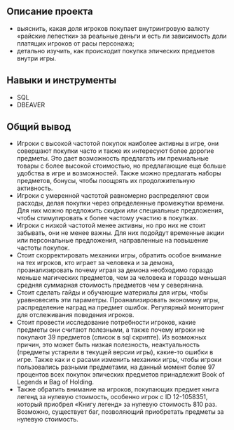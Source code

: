 ## Описание проекта
- выяснить, какая доля игроков покупает внутриигровую валюту «райские лепестки» за реальные деньги и есть ли зависимость доли платящих игроков от расы персонажа;
- детально изучить, как происходит покупка эпических предметов внутри игры.

## Навыки и инструменты
- SQL
- DBEAVER

## Общий вывод
- Игроки с высокой частотой покупок наиболее активны в игре, они совершают покупки часто и также их интересуют более дорогие предметы. Это дает возможность предлагать им премиальные товары с более высокой стоимостью, но предлагающие еще больше удобства в игре и возможностей. Также можно предлагать наборы предметов, бонусы, чтобы поощрять их продолжительную активность.
- Игроки с умеренной частотой равномерно распределяют свои расходы, делая покупки через определенные промежутки времени. Для них можно предложить скидки или специальные предложения, чтобы стимулировать к более частому участию в покупках.
- Игроки с низкой частотой менее активны, но про них не стоит забывать, они не менее важны. Для них подойдут временные акции или персональные предложения, направленные на повышение частоты покупок. 
- Стоит скорректировать механики игры, обратить особое внимание на тех игроков, кто играет за человека и за демона, проанализировать почему играя за демона необходимо гораздо меньше магических предметов, чем за человека и гораздо меньшая средняя суммарная стоимость предметов чем у северянина.
- Стоит сделать гайды и обучающие материалы для игры, чтобы уравновесить эти параметры. Проанализировать экономику игры, распределение наград на предмет ошибок. Регулярный мониторинг для отслеживания поведения игроков. 
- Стоит провести исследование потребности игроков, какие предметы они считают полезными, а также почему игроки не покупают 39 предметов (список в sql скрипте). Из возможных причин, это может быть низкая полезность, неактуальность (предметы устарели в текущей версии игры), какие-то ошибки в игре. Также как и с расами изменить механики игры, чтобы игроки пользовались разными предметами, на данный момент более 97 процентов всех покупок эпических предметов принадлежит Book of Legends и Bag of Holding.
- Также обратить внимание на игроков, покупающих предмет книга легенд за нулевую стоимость, особенно игрок с ID 12-1058351, который приобрел «Книгу легенд» за нулевую стоимость 810 раз. Возможно, существует баг, позволяющий приобретать предметы за нулевую стоимость. 

